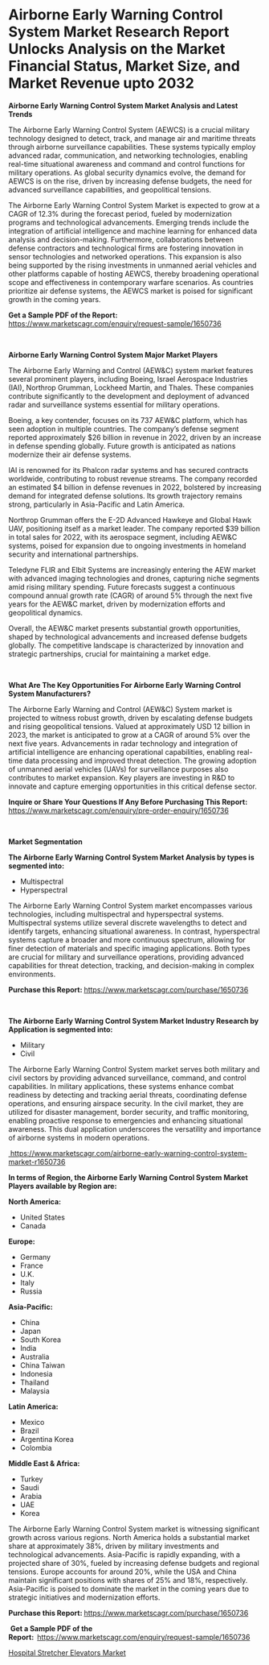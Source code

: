 <p><h1>Airborne Early Warning Control System Market Research Report Unlocks Analysis on the Market Financial Status, Market Size, and Market Revenue upto 2032</h1></p><p><strong>Airborne Early Warning Control System Market Analysis and Latest Trends</strong></p>
<p><p>The Airborne Early Warning Control System (AEWCS) is a crucial military technology designed to detect, track, and manage air and maritime threats through airborne surveillance capabilities. These systems typically employ advanced radar, communication, and networking technologies, enabling real-time situational awareness and command and control functions for military operations. As global security dynamics evolve, the demand for AEWCS is on the rise, driven by increasing defense budgets, the need for advanced surveillance capabilities, and geopolitical tensions.</p><p>The Airborne Early Warning Control System Market is expected to grow at a CAGR of 12.3% during the forecast period, fueled by modernization programs and technological advancements. Emerging trends include the integration of artificial intelligence and machine learning for enhanced data analysis and decision-making. Furthermore, collaborations between defense contractors and technological firms are fostering innovation in sensor technologies and networked operations. This expansion is also being supported by the rising investments in unmanned aerial vehicles and other platforms capable of hosting AEWCS, thereby broadening operational scope and effectiveness in contemporary warfare scenarios. As countries prioritize air defense systems, the AEWCS market is poised for significant growth in the coming years.</p></p>
<p><strong>Get a Sample PDF of the Report:&nbsp;</strong> <a href="https://www.marketscagr.com/enquiry/request-sample/1650736?utm_campaign=3345&utm_medium=2&utm_source=Github&utm_content=ia&utm_term=23032025&utm_id=airborne-early-warning-control-system">https://www.marketscagr.com/enquiry/request-sample/1650736</a></p>
<p>&nbsp;</p>
<p><strong>Airborne Early Warning Control System Major Market Players</strong></p>
<p><p>The Airborne Early Warning and Control (AEW&C) system market features several prominent players, including Boeing, Israel Aerospace Industries (IAI), Northrop Grumman, Lockheed Martin, and Thales. These companies contribute significantly to the development and deployment of advanced radar and surveillance systems essential for military operations.</p><p>Boeing, a key contender, focuses on its 737 AEW&C platform, which has seen adoption in multiple countries. The company’s defense segment reported approximately $26 billion in revenue in 2022, driven by an increase in defense spending globally. Future growth is anticipated as nations modernize their air defense systems.</p><p>IAI is renowned for its Phalcon radar systems and has secured contracts worldwide, contributing to robust revenue streams. The company recorded an estimated $4 billion in defense revenues in 2022, bolstered by increasing demand for integrated defense solutions. Its growth trajectory remains strong, particularly in Asia-Pacific and Latin America.</p><p>Northrop Grumman offers the E-2D Advanced Hawkeye and Global Hawk UAV, positioning itself as a market leader. The company reported $39 billion in total sales for 2022, with its aerospace segment, including AEW&C systems, poised for expansion due to ongoing investments in homeland security and international partnerships.</p><p>Teledyne FLIR and Elbit Systems are increasingly entering the AEW market with advanced imaging technologies and drones, capturing niche segments amid rising military spending. Future forecasts suggest a continuous compound annual growth rate (CAGR) of around 5% through the next five years for the AEW&C market, driven by modernization efforts and geopolitical dynamics.</p><p>Overall, the AEW&C market presents substantial growth opportunities, shaped by technological advancements and increased defense budgets globally. The competitive landscape is characterized by innovation and strategic partnerships, crucial for maintaining a market edge.</p></p>
<p>&nbsp;</p>
<p><strong>What Are The Key Opportunities For Airborne Early Warning Control System Manufacturers?</strong></p>
<p><p>The Airborne Early Warning and Control (AEW&C) System market is projected to witness robust growth, driven by escalating defense budgets and rising geopolitical tensions. Valued at approximately USD 12 billion in 2023, the market is anticipated to grow at a CAGR of around 5% over the next five years. Advancements in radar technology and integration of artificial intelligence are enhancing operational capabilities, enabling real-time data processing and improved threat detection. The growing adoption of unmanned aerial vehicles (UAVs) for surveillance purposes also contributes to market expansion. Key players are investing in R&D to innovate and capture emerging opportunities in this critical defense sector.</p></p>
<p><strong>Inquire or Share Your Questions If Any Before Purchasing This Report:</strong> <a href="https://www.marketscagr.com/enquiry/pre-order-enquiry/1650736?utm_campaign=3345&utm_medium=2&utm_source=Github&utm_content=ia&utm_term=23032025&utm_id=airborne-early-warning-control-system">https://www.marketscagr.com/enquiry/pre-order-enquiry/1650736</a></p>
<p>&nbsp;</p>
<p><strong>Market Segmentation</strong></p>
<p><strong>The Airborne Early Warning Control System Market Analysis by types is segmented into:</strong></p>
<p><ul><li>Multispectral</li><li>Hyperspectral</li></ul></p>
<p><p>The Airborne Early Warning Control System market encompasses various technologies, including multispectral and hyperspectral systems. Multispectral systems utilize several discrete wavelengths to detect and identify targets, enhancing situational awareness. In contrast, hyperspectral systems capture a broader and more continuous spectrum, allowing for finer detection of materials and specific imaging applications. Both types are crucial for military and surveillance operations, providing advanced capabilities for threat detection, tracking, and decision-making in complex environments.</p></p>
<p><strong>Purchase this Report:&nbsp;</strong><a href="https://www.marketscagr.com/purchase/1650736?utm_campaign=3345&utm_medium=2&utm_source=Github&utm_content=ia&utm_term=23032025&utm_id=airborne-early-warning-control-system">https://www.marketscagr.com/purchase/1650736</a></p>
<p>&nbsp;</p>
<p><strong>The Airborne Early Warning Control System Market Industry Research by Application is segmented into:</strong></p>
<p><ul><li>Military</li><li>Civil</li></ul></p>
<p><p>The Airborne Early Warning Control System market serves both military and civil sectors by providing advanced surveillance, command, and control capabilities. In military applications, these systems enhance combat readiness by detecting and tracking aerial threats, coordinating defense operations, and ensuring airspace security. In the civil market, they are utilized for disaster management, border security, and traffic monitoring, enabling proactive response to emergencies and enhancing situational awareness. This dual application underscores the versatility and importance of airborne systems in modern operations.</p></p>
<p><a href="https://www.marketscagr.com/airborne-early-warning-control-system-market-r1650736?utm_campaign=3345&utm_medium=2&utm_source=Github&utm_content=ia&utm_term=23032025&utm_id=airborne-early-warning-control-system">&nbsp;https://www.marketscagr.com/airborne-early-warning-control-system-market-r1650736</a></p>
<p><strong>In terms of Region, the Airborne Early Warning Control System Market Players available by Region are:</strong></p>
<p>
    <p> <strong> North America: </strong>
        <ul>
            <li>United States</li>
            <li>Canada</li>
        </ul>
        </p> 
    <p> <strong> Europe: </strong>
        <ul>
            <li>Germany</li>
            <li>France</li>
            <li>U.K.</li>
            <li>Italy</li>
            <li>Russia</li>
        </ul>
        </p> 
    <p> <strong> Asia-Pacific: </strong>
        <ul>
            <li>China</li>
            <li>Japan</li>
            <li>South Korea</li>
            <li>India</li>
            <li>Australia</li>
            <li>China Taiwan</li>
            <li>Indonesia</li>
            <li>Thailand</li>
            <li>Malaysia</li>
        </ul>
        </p> 
    <p> <strong> Latin America: </strong>
        <ul>
            <li>Mexico</li>
            <li>Brazil</li>
            <li>Argentina Korea</li>
            <li>Colombia</li>
        </ul>
        </p> 
    <p> <strong> Middle East & Africa: </strong>
        <ul>
            <li>Turkey</li>
            <li>Saudi</li>
            <li>Arabia</li>
            <li>UAE</li>
            <li>Korea</li>
        </ul>
    </p>
    </p>
<p><p>The Airborne Early Warning Control System market is witnessing significant growth across various regions. North America holds a substantial market share at approximately 38%, driven by military investments and technological advancements. Asia-Pacific is rapidly expanding, with a projected share of 30%, fueled by increasing defense budgets and regional tensions. Europe accounts for around 20%, while the USA and China maintain significant positions with shares of 25% and 18%, respectively. Asia-Pacific is poised to dominate the market in the coming years due to strategic initiatives and modernization efforts.</p></p>
<p><strong>Purchase this Report: </strong><a href="https://www.marketscagr.com/purchase/1650736?utm_campaign=3345&utm_medium=2&utm_source=Github&utm_content=ia&utm_term=23032025&utm_id=airborne-early-warning-control-system">https://www.marketscagr.com/purchase/1650736</a></p>
<p>&nbsp;<strong>Get a Sample PDF of the Report:&nbsp;&nbsp;</strong><a href="https://www.marketscagr.com/enquiry/request-sample/1650736?utm_campaign=3345&utm_medium=2&utm_source=Github&utm_content=ia&utm_term=23032025&utm_id=airborne-early-warning-control-system">https://www.marketscagr.com/enquiry/request-sample/1650736</a></p>
<p><strong></strong></p>
<p><p><a href="https://github.com/eymermanda0p/Market-Research-Report-List-1/blob/main/hospital-stretcher-elevators-market.md?utm_campaign=3345&utm_medium=2&utm_source=Github&utm_content=ia&utm_term=23032025&utm_id=airborne-early-warning-control-system">Hospital Stretcher Elevators Market</a></p></p>
